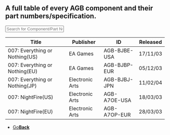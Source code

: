 <link href="table.css" rel="stylesheet">
<script src="jquery-3.2.1.min.js"></script>
<script type="text/javascript" charset="utf8" src="//cdn.datatables.net/1.10.16/js/jquery.dataTables.js"></script>
<script>
$(document).ready( function () {
    $('#AGBTable').DataTable( {
        paging: false,
		searching: true,
		dom: 'tpri'
    } );
} );
</script>

<script>
function searchFunction() {

    var table = $('#AGBTable').DataTable();
	var input = document.getElementById("AGBInput");
    table.search( input.value ).draw();
};
</script>

## A full table of every AGB component and their part numbers/specification.

<input type="text" id="AGBInput" onkeyup="searchFunction()" placeholder="Search for Component/Part Number/Specification">

<table id="AGBTable" class="display">
    <thead>
        <tr>
            <th>Title</th>
            <th>Publisher</th>
			<th>ID</th>
			<th>Released</th>
        </tr>
    </thead>
    <tbody>
  <tr>
    <td>007: Everything or Nothing(US)</td>
    <td>EA Games</td>
	<td>AGB-BJBE-USA</td>
	<td>17/11/03</td>
  </tr>
  <tr>
    <td>007: Everything or Nothing(EU)</td>
    <td>EA Games</td>
	<td>AGB-BJBP-EUR</td>
	<td>05/12/03</td>
  </tr>
  <tr>
    <td>007: Everything or Nothing(JP)</td>
    <td>Electronic Arts</td>
	<td>AGB-BJBJ-JPN</td>
	<td>11/02/04</td>
  </tr>
  <tr>
    <td>007: NightFire(US)</td>
    <td>Electronic Arts</td>
	<td>AGB-A7OE-USA</td>
	<td>18/03/03</td>
  </tr>
  <tr>
    <td>007: NightFire(EU)</td>
    <td>Electronic Arts</td>
	<td>AGB-A7OP-EUR</td>
	<td>28/03/03</td>
  </tr>
 </tbody>
</table>

<onebutton>
<ul>
            <li><a href="../">Go<strong>Back</strong></a></li>
          </ul>
</onebutton>
